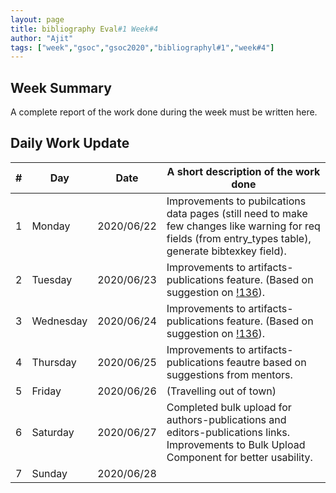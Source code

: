 ```yaml
---
layout: page
title: bibliography Eval#1 Week#4
author: "Ajit"
tags: ["week","gsoc","gsoc2020","bibliographyl#1","week#4"]
---
```


## Week Summary

A complete report of the work done during the week must be written here. 


## Daily Work Update

|\#|Day|Date|A short description of the work done|  
|---	|---	|---	|---	|  
|1   	| Monday 	|   2020/06/22	| Improvements to pubilcations data pages (still need to make few changes like warning for req fields (from entry_types table), generate bibtexkey field).  	|  
|2   	| Tuesday  	|   2020/06/23	| Improvements to artifacts-publications feature. (Based on suggestion on [!136](https://gitlab.com/cdli/framework/-/merge_requests/136)).  	|  
|3   	| Wednesday  	|   2020/06/24 	| Improvements to artifacts-publications feature. (Based on suggestion on [!136](https://gitlab.com/cdli/framework/-/merge_requests/136)).  	|  
|4   	| Thursday  	|   2020/06/25	| Improvements to artifacts-publications feautre based on suggestions from mentors.  	|  
|5   	| Friday  	|   2020/06/26	| (Travelling out of town)  	|  
|6   	| Saturday  	|   2020/06/27	| Completed bulk upload for authors-publications and editors-publications links. Improvements to Bulk Upload Component for better usability.  	|  
|7   	| Sunday  	|   2020/06/28	|   	|  
